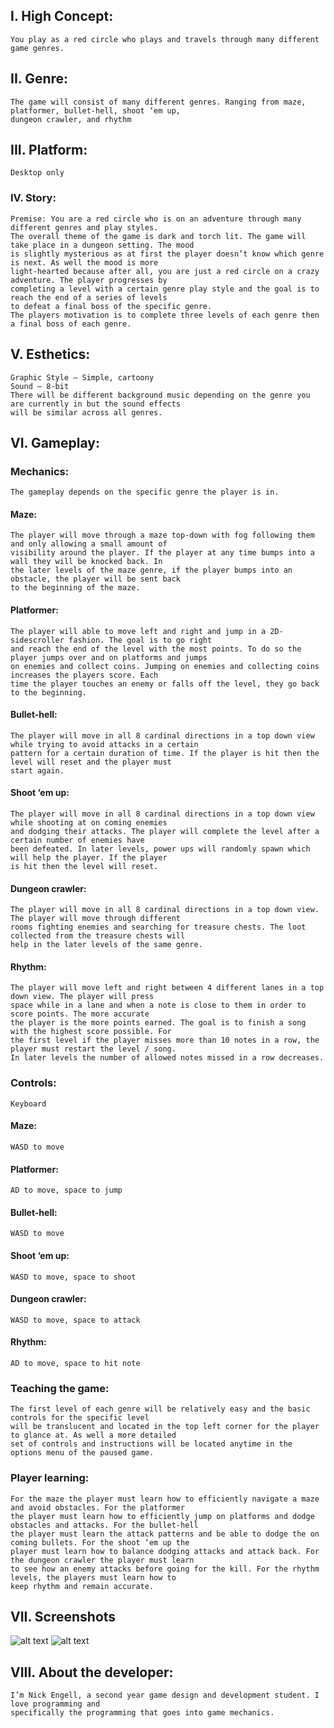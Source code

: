 ## I. High Concept:
	You play as a red circle who plays and travels through many different game genres.

## II. Genre:
	The game will consist of many different genres. Ranging from maze, platformer, bullet-hell, shoot ‘em up, 
	dungeon crawler, and rhythm

## III. Platform:
	Desktop only

### IV. Story:
	Premise: You are a red circle who is on an adventure through many different genres and play styles.
	The overall theme of the game is dark and torch lit. The game will take place in a dungeon setting. The mood 
	is slightly mysterious as at first the player doesn’t know which genre is next. As well the mood is more 
	light-hearted because after all, you are just a red circle on a crazy adventure. The player progresses by 
	completing a level with a certain genre play style and the goal is to reach the end of a series of levels 
	to defeat a final boss of the specific genre.
	The players motivation is to complete three levels of each genre then a final boss of each genre.

## V. Esthetics:
	Graphic Style – Simple, cartoony
	Sound – 8-bit
	There will be different background music depending on the genre you are currently in but the sound effects 
	will be similar across all genres.

## VI. Gameplay:
### Mechanics: 
    The gameplay depends on the specific genre the player is in.
#### Maze: 
    The player will move through a maze top-down with fog following them and only allowing a small amount of 
    visibility around the player. If the player at any time bumps into a wall they will be knocked back. In 
    the later levels of the maze genre, if the player bumps into an obstacle, the player will be sent back 
    to the beginning of the maze.
#### Platformer: 
    The player will able to move left and right and jump in a 2D-sidescroller fashion. The goal is to go right
    and reach the end of the level with the most points. To do so the player jumps over and on platforms and jumps
    on enemies and collect coins. Jumping on enemies and collecting coins increases the players score. Each 
    time the player touches an enemy or falls off the level, they go back to the beginning.
#### Bullet-hell: 
    The player will move in all 8 cardinal directions in a top down view while trying to avoid attacks in a certain
    pattern for a certain duration of time. If the player is hit then the level will reset and the player must 
    start again.
#### Shoot ‘em up: 
    The player will move in all 8 cardinal directions in a top down view while shooting at on coming enemies 
    and dodging their attacks. The player will complete the level after a certain number of enemies have 
    been defeated. In later levels, power ups will randomly spawn which will help the player. If the player 
    is hit then the level will reset.
#### Dungeon crawler: 
    The player will move in all 8 cardinal directions in a top down view. The player will move through different
    rooms fighting enemies and searching for treasure chests. The loot collected from the treasure chests will 
    help in the later levels of the same genre.
#### Rhythm: 
    The player will move left and right between 4 different lanes in a top down view. The player will press 
    space while in a lane and when a note is close to them in order to score points. The more accurate 
    the player is the more points earned. The goal is to finish a song with the highest score possible. For 
    the first level if the player misses more than 10 notes in a row, the player must restart the level / song. 
    In later levels the number of allowed notes missed in a row decreases.

  ### Controls:
	Keyboard
#### Maze: 
    WASD to move
#### Platformer: 
    AD to move, space to jump
#### Bullet-hell: 
    WASD to move
#### Shoot ‘em up: 
    WASD to move, space to shoot
#### Dungeon crawler: 
    WASD to move, space to attack
#### Rhythm: 
    AD to move, space to hit note

### Teaching the game: 
    The first level of each genre will be relatively easy and the basic controls for the specific level 
    will be translucent and located in the top left corner for the player to glance at. As well a more detailed
    set of controls and instructions will be located anytime in the options menu of the paused game.

### Player learning: 
    For the maze the player must learn how to efficiently navigate a maze and avoid obstacles. For the platformer
    the player must learn how to efficiently jump on platforms and dodge obstacles and attacks. For the bullet-hell
    the player must learn the attack patterns and be able to dodge the on coming bullets. For the shoot ‘em up the
    player must learn how to balance dodging attacks and attack back. For the dungeon crawler the player must learn
    to see how an enemy attacks before going for the kill. For the rhythm levels, the players must learn how to 
    keep rhythm and remain accurate.

## VII. Screenshots

  ![alt text](https://people.rit.edu/nwe4309/230/project1/media/titlescreen.png "mockup of the titlescreen")
  ![alt text](https://people.rit.edu/nwe4309/230/project1/media/MazeMockup.png "mockup of a maze level")

## VIII. About the developer:
	I’m Nick Engell, a second year game design and development student. I love programming and 
	specifically the programming that goes into game mechanics. 
